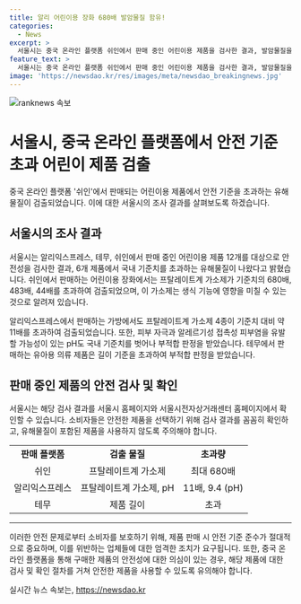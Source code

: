 ```yaml
---
title: 알리 어린이용 장화 680배 발암물질 함유!
categories:
  - News
excerpt: >
  서울시는 중국 온라인 플랫폼 쉬인에서 판매 중인 어린이용 제품을 검사한 결과, 발암물질을 680배 초과하는 어린이용 장화 발견. 또한, 알리익스프레스, 테무, 쉬인에서 판매중인 제품 중 6개에서 국내 기준치를 초과하는 유해물질 검출. 가속제는 정자 수 감소나 불임, 생식 기능에 영향을 미치는 것으로 알려져 있음. 다양한 제품에서 안전 기준 초과로 부적합이 확인되었으며, 검사 결과는 서울시 홈페이지와 전자상거래센터 홈페이지에서 확인 가능합니다. (총 164자)
feature_text: >
  서울시는 중국 온라인 플랫폼 쉬인에서 판매 중인 어린이용 제품을 검사한 결과, 발암물질을 680배 초과하는 어린이용 장화 발견. 또한, 알리익스프레스, 테무, 쉬인에서 판매중인 제품 중 6개에서 국내 기준치를 초과하는 유해물질 검출. 가속제는 정자 수 감소나 불임, 생식 기능에 영향을 미치는 것으로 알려져 있음. 다양한 제품에서 안전 기준 초과로 부적합이 확인되었으며, 검사 결과는 서울시 홈페이지와 전자상거래센터 홈페이지에서 확인 가능합니다. (총 164자)
image: 'https://newsdao.kr/res/images/meta/newsdao_breakingnews.jpg'
---
```


<p><img src="https://newsdao.kr/res/images/meta/newsdao_breakingnews.jpg" alt="ranknews 속보" /></p>

<h1>서울시, 중국 온라인 플랫폼에서 안전 기준 초과 어린이 제품 검출</h1>

<p data-ke-size="size16">중국 온라인 플랫폼 '쉬인'에서 판매되는 어린이용 제품에서 안전 기준을 초과하는 유해 물질이 검출되었습니다. 이에 대한 서울시의 조사 결과를 살펴보도록 하겠습니다.</p>

<h2 data-ke-size="size26">서울시의 조사 결과</h2>

<p data-ke-size="size16">서울시는 알리익스프레스, 테무, 쉬인에서 판매 중인 어린이용 제품 12개를 대상으로 안전성을 검사한 결과, 6개 제품에서 국내 기준치를 초과하는 유해물질이 나왔다고 밝혔습니다. 쉬인에서 판매하는 어린이용 장화에서는 프탈레이트계 가소제가 기준치의 680배, 483배, 44배를 초과하여 검출되었으며, 이 가소제는 생식 기능에 영향을 미칠 수 있는 것으로 알려져 있습니다.</p>

<p data-ke-size="size16">알리익스프레스에서 판매하는 가방에서도 프탈레이트계 가소제 4종이 기준치 대비 약 11배를 초과하여 검출되었습니다. 또한, 피부 자극과 알레르기성 접촉성 피부염을 유발할 가능성이 있는 pH도 국내 기준치를 벗어나 부적합 판정을 받았습니다. 테무에서 판매하는 유아용 의류 제품은 길이 기준을 초과하여 부적합 판정을 받았습니다.</p>

<h2 data-ke-size="size26">판매 중인 제품의 안전 검사 및 확인</h2>

<p data-ke-size="size16">서울시는 해당 검사 결과를 서울시 홈페이지와 서울시전자상거래센터 홈페이지에서 확인할 수 있습니다. 소비자들은 안전한 제품을 선택하기 위해 검사 결과를 꼼꼼히 확인하고, 유해물질이 포함된 제품을 사용하지 않도록 주의해야 합니다.</p>

<table>
    <tr>
        <td style="text-align: center; height: 17px;"><b>판매 플랫폼</b></td>
        <td style="text-align: center; height: 17px;"><b>검출 물질</b></td>
        <td style="text-align: center; height: 17px;"><b>초과량</b></td>
    </tr>
    <tr>
        <td style="text-align: center; height: 17px;">쉬인</td>
        <td style="text-align: center; height: 17px;">프탈레이트계 가소제</td>
        <td style="text-align: center; height: 17px;">최대 680배</td>
    </tr>
    <tr>
        <td style="text-align: center; height: 17px;">알리익스프레스</td>
        <td style="text-align: center; height: 17px;">프탈레이트계 가소제, pH</td>
        <td style="text-align: center; height: 17px;">11배, 9.4 (pH)</td>
    </tr>
    <tr>
        <td style="text-align: center; height: 17px;">테무</td>
        <td style="text-align: center; height: 17px;">제품 길이</td>
        <td style="text-align: center; height: 17px;">초과</td>
    </tr>
</table>

<hr>

<p data-ke-size="size16">이러한 안전 문제로부터 소비자를 보호하기 위해, 제품 판매 시 안전 기준 준수가 절대적으로 중요하며, 이를 위반하는 업체들에 대한 엄격한 조치가 요구됩니다. 또한, 중국 온라인 플랫폼을 통해 구매한 제품의 안전성에 대한 의심이 있는 경우, 해당 제품에 대한 검사 및 확인 절차를 거쳐 안전한 제품을 사용할 수 있도록 유의해야 합니다.</p>
실시간 뉴스 속보는, <a href="https://newsdao.kr" rel="dofollow">https://newsdao.kr</a>


